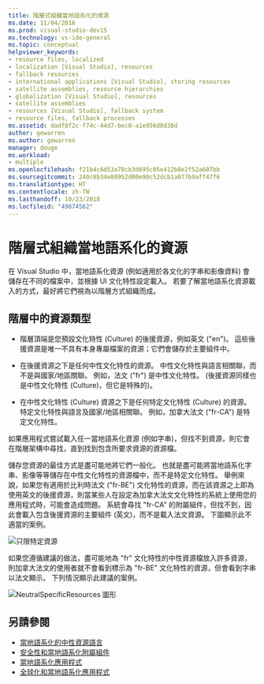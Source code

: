 ```yaml
---
title: 階層式組織當地語系化的資源
ms.date: 11/04/2016
ms.prod: visual-studio-dev15
ms.technology: vs-ide-general
ms.topic: conceptual
helpviewer_keywords:
- resource files, localized
- localization [Visual Studio], resources
- fallback resources
- international applications [Visual Studio], storing resources
- satellite assemblies, resource hierarchies
- globalization [Visual Studio], resources
- satellite assemblies
- resources [Visual Studio], fallback system
- resource files, fallback processes
ms.assetid: dadf8f2c-f74c-44d7-bec0-a1e956d8d38d
author: gewarren
ms.author: gewarren
manager: douge
ms.workload:
- multiple
ms.openlocfilehash: f21b4c6d53a70cb3d695c05e412b0e2f52a607bb
ms.sourcegitcommit: 240c8b34e80952d00e90c52dcb1a077b9aff47f6
ms.translationtype: HT
ms.contentlocale: zh-TW
ms.lasthandoff: 10/23/2018
ms.locfileid: "49874562"
---
```

# <a name="hierarchical-organization-of-resources-for-localization"></a>階層式組織當地語系化的資源

在 Visual Studio 中，當地語系化資源 (例如適用於各文化的字串和影像資料) 會儲存在不同的檔案中，並根據 UI 文化特性設定載入。 若要了解當地語系化資源載入的方式，最好將它們視為以階層方式組織而成。

## <a name="kinds-of-resources-in-the-hierarchy"></a>階層中的資源類型

- 階層頂端是您預設文化特性 (Culture) 的後援資源，例如英文 ("en")。 這些後援資源是唯一不具有本身專屬檔案的資源；它們會儲存於主要組件中。

- 在後援資源之下是任何中性文化特性的資源。 中性文化特性與語言相關聯，而不是與國家/地區關聯。 例如，法文 ("fr") 是中性文化特性。 (後援資源同樣也是中性文化特性 (Culture)，但它是特殊的)。

- 在中性文化特性 (Culture) 資源之下是任何特定文化特性 (Culture) 的資源。 特定文化特性與語言及國家/地區相關聯。 例如，加拿大法文 ("fr-CA") 是特定文化特性。

如果應用程式嘗試載入任一當地語系化資源 (例如字串)，但找不到資源，則它會在階層架構中尋找，直到找到包含所要求資源的資源檔。

儲存您資源的最佳方式是盡可能地將它們一般化。 也就是盡可能將當地語系化字串、影像等等儲存在中性文化特性的資源檔中，而不是特定文化特性。 舉例來說，如果您有適用於比利時法文 ("fr-BE") 文化特性的資源，而在該資源之上即為使用英文的後援資源，則當某些人在設定為加拿大法文文化特性的系統上使用您的應用程式時，可能會造成問題。 系統會尋找 "fr-CA" 的附屬組件，但找不到，因此會載入包含後援資源的主要組件 (英文)，而不是載入法文資源。 下圖顯示此不適當的案例。

![只限特定資源](../ide/media/vbspecificresourcesonly.gif)

如果您遵循建議的做法，盡可能地為 "fr" 文化特性的中性資源檔放入許多資源，則加拿大法文的使用者就不會看到標示為 "fr-BE" 文化特性的資源，但會看到字串以法文顯示。 下列情況顯示此建議的案例。

![NeutralSpecificResources 圖形](../ide/media/vbneutralspecificresources.gif)

## <a name="see-also"></a>另請參閱

- [當地語系化的中性資源語言](../ide/neutral-resources-languages-for-localization.md)
- [安全性和當地語系化附屬組件](../ide/security-and-localized-satellite-assemblies.md)
- [當地語系化應用程式](../ide/localizing-applications.md)
- [全球化和當地語系化應用程式](../ide/globalizing-and-localizing-applications.md)
